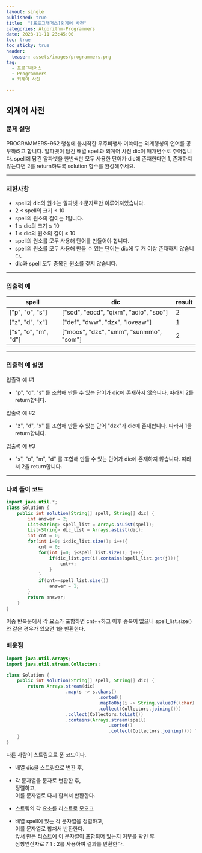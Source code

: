 ```yaml
---
layout: single
published: true
title:  "[프로그래머스]외계어 사전"
categories: Algorithm-Programmers
date: 2023-11-11 23:45:00
toc: true
toc_sticky: true
header:
  teaser: assets/images/programmers.png
tag:   
  - 프로그래머스
  - Programmers
  - 외계어 사전

---
```


## 외계어 사전

### 문제 설명

PROGRAMMERS-962 행성에 불시착한 우주비행사 머쓱이는 외계행성의 언어를 공부하려고 합니다. 알파벳이 담긴 배열 spell과 외계어 사전 dic이 매개변수로 주어집니다. spell에 담긴 알파벳을 한번씩만 모두 사용한 단어가 dic에 존재한다면 1, 존재하지 않는다면 2를 return하도록 solution 함수를 완성해주세요.

----------------

### 제한사항

* spell과 dic의 원소는 알파벳 소문자로만 이루어져있습니다.
* 2 ≤ spell의 크기 ≤ 10
* spell의 원소의 길이는 1입니다.
* 1 ≤ dic의 크기 ≤ 10
* 1 ≤ dic의 원소의 길이 ≤ 10
* spell의 원소를 모두 사용해 단어를 만들어야 합니다.
* spell의 원소를 모두 사용해 만들 수 있는 단어는 dic에 두 개 이상 존재하지 않습니다.
* dic과 spell 모두 중복된 원소를 갖지 않습니다.

----------------

### 입출력 예

|spell|	dic|	result|
|---|---|---|
|["p", "o", "s"]|	["sod", "eocd", "qixm", "adio", "soo"]	|2|
|["z", "d", "x"]|	["def", "dww", "dzx", "loveaw"]|	1|
|["s", "o", "m", "d"]|	["moos", "dzx", "smm", "sunmmo", "som"]	|2|

----------------

### 입출력 예 설명

입출력 예 #1  

* "p", "o", "s" 를 조합해 만들 수 있는 단어가 dic에 존재하지 않습니다. 따라서 2를 return합니다.

  

입출력 예 #2  

* "z", "d", "x" 를 조합해 만들 수 있는 단어 "dzx"가 dic에 존재합니다. 따라서 1을 return합니다.

  
  
입출력 예 #3

* "s", "o", "m", "d" 를 조합해 만들 수 있는 단어가 dic에 존재하지 않습니다. 따라서 2을 return합니다.  
  


  
  

  

  

  

----------------

### 나의 풀이 코드

```java
import java.util.*;
class Solution {
    public int solution(String[] spell, String[] dic) {
        int answer = 2;
        List<String> spell_list = Arrays.asList(spell);
        List<String> dic_list = Arrays.asList(dic);
        int cnt = 0;
        for(int i=0; i<dic_list.size(); i++){
            cnt = 0;
            for(int j=0; j<spell_list.size(); j++){
                if(dic_list.get(i).contains(spell_list.get(j))){
                    cnt++;
                }
            }
            if(cnt==spell_list.size())
                answer = 1;
        }
        return answer;
    }
}
```
이중 반복문에서 각 요소가 포함하면 cnt++하고 이후 중복이 없으니 spell_list.size()와 같은 경우가 있으면 1을 반환한다.


### 배운점


```java
import java.util.Arrays;
import java.util.stream.Collectors;

class Solution {
    public int solution(String[] spell, String[] dic) {
        return Arrays.stream(dic)
                      .map(s -> s.chars()
                                  .sorted()
                                  .mapToObj(i -> String.valueOf((char) i))
                                  .collect(Collectors.joining()))
                      .collect(Collectors.toList())
                      .contains(Arrays.stream(spell)
                                      .sorted()
                                      .collect(Collectors.joining())) ? 1 : 2;
    }
}
```

다른 사람이 스트림으로 푼 코드이다. 

* 배열 dic을 스트림으로 변환 후,  
  
* 각 문자열을 문자로 변환한 후,  
  정렬하고,  
  이를 문자열로 다시 합쳐서 반환한다.  
  
* 스트림의 각 요소를 리스트로 모으고  
  
* 배열 spell에 있는 각 문자열을 정렬하고,  
  이를 문자열로 합쳐서 반환한다.  
  앞서 만든 리스트에 이 문자열이 포함되어 있는지 여부를 확인 후  
  삼항연산자로 ? 1 : 2를 사용하여 결과를 반환한다.  